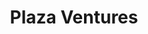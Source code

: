 ---
tags: project
title: Plaza Ventures
client: Studio Function
services: Development
cta: Visit site
project_url: https://plaza.ventures/
background_color: '#E8CBC3'
description: We don’t stick with the old. We try new things, set our own limits, have honest conversations, and create things that matter. We craft simple sites for complex problems and put a strong emphasis on quality and efficiency in every detail from design to development.
---